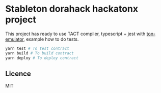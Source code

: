 # Stableton dorahack hackatonx project

This project has ready to use TACT compiler, typescript + jest with [ton-emulator](https://github.com/ton-community/ton-emulator), example how to do tests.

```bash
yarn test # To test contract
yarn build # To build contract
yarn deploy # To deploy contract
```

## Licence

MIT
